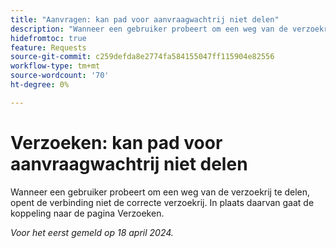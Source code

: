 ```yaml
---
title: "Aanvragen: kan pad voor aanvraagwachtrij niet delen"
description: "Wanneer een gebruiker probeert om een weg van de verzoekrij te delen, opent de verbinding niet de correcte verzoekrij. In plaats daarvan gaat de koppeling naar de pagina Verzoeken."
hidefromtoc: true
feature: Requests
source-git-commit: c259defda8e2774fa584155047ff115904e82556
workflow-type: tm+mt
source-wordcount: '70'
ht-degree: 0%

---
```



# Verzoeken: kan pad voor aanvraagwachtrij niet delen

Wanneer een gebruiker probeert om een weg van de verzoekrij te delen, opent de verbinding niet de correcte verzoekrij. In plaats daarvan gaat de koppeling naar de pagina Verzoeken.

_Voor het eerst gemeld op 18 april 2024._

